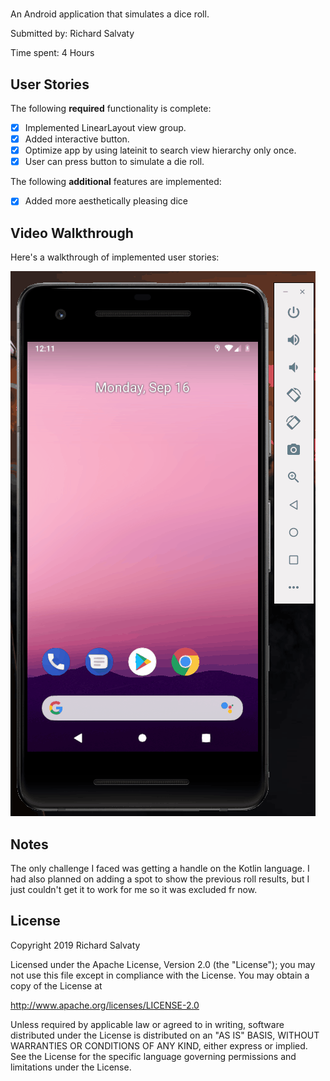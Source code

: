 # <Dice Roller>

An Android application that simulates a dice roll.

Submitted by: Richard Salvaty

Time spent: 4 Hours

## User Stories

The following **required** functionality is complete:

* [X] Implemented LinearLayout view group.
* [X] Added interactive button.
* [X] Optimize app by using lateinit to search view hierarchy only once.
* [X] User can press button to simulate a die roll.

The following **additional** features are implemented:

* [X] Added more aesthetically pleasing dice

## Video Walkthrough 

Here's a walkthrough of implemented user stories:

<img src='dice_roller_demo_newer.gif' title='DiceRoller animated demo' alt='DiceRoller demo' />

## Notes

The only challenge I faced was getting a handle on the Kotlin language. I had also planned on adding a spot 
to show the previous roll results, but I just couldn't get it to work for me so it was excluded fr now.

## License

Copyright 2019 Richard Salvaty

Licensed under the Apache License, Version 2.0 (the "License");
you may not use this file except in compliance with the License.
You may obtain a copy of the License at

http://www.apache.org/licenses/LICENSE-2.0

Unless required by applicable law or agreed to in writing, software
distributed under the License is distributed on an "AS IS" BASIS,
WITHOUT WARRANTIES OR CONDITIONS OF ANY KIND, either express or implied.
See the License for the specific language governing permissions and
limitations under the License.
